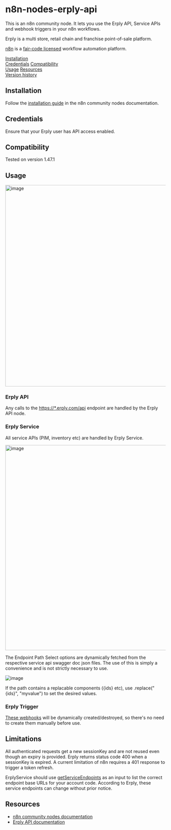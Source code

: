 # n8n-nodes-erply-api

This is an n8n community node. It lets you use the Erply API, Service APIs and webhook triggers in your n8n workflows.

Erply is a multi store, retail chain and franchise point-of-sale platform.


[n8n](https://n8n.io/) is a [fair-code licensed](https://docs.n8n.io/reference/license/) workflow automation platform.

[Installation](#installation)   
[Credentials](#credentials)
[Compatibility](#compatibility)  
[Usage](#usage) 
[Resources](#resources)  
[Version history](#version-history)  <!-- delete if not using this section -->  

## Installation

Follow the [installation guide](https://docs.n8n.io/integrations/community-nodes/installation/) in the n8n community nodes documentation.

## Credentials

Ensure that your Erply user has API access enabled.

## Compatibility

Tested on version 1.47.1

## Usage

<img width="633" alt="image" src="https://github.com/ashleygeorgeclarke/n8n-nodes-erply-api/assets/4650777/a71a2ad4-921a-40a3-ac11-bba77b7c59c2">


### Erply API

Any calls to the [https://*.erply.com/api](https://learn-api.erply.com/requests) endpoint are handled by the Erply API node.

### Erply Service

All service APIs (PIM, inventory etc) are handled by Erply Service.

<img width="645" alt="image" src="https://github.com/ashleygeorgeclarke/n8n-nodes-erply-api/assets/4650777/80a4aa1c-c51f-4dfb-81a5-1b00e3841425">

The Endpoint Path Select options are dynamically fetched from the respective service api swagger doc json files. The use of this is simply a convenience and is not strictly necessary to use. 

![image](https://github.com/ashleygeorgeclarke/n8n-nodes-erply-api/assets/4650777/5e8a8061-be5d-486f-81db-d896ea20e3e1)

If the path contains a replacable components ({ids} etc), use .replace("{ids}", "myvalue") to set the desired values.

### Erply Trigger

[These webhooks](https://wiki.erply.com/en/article/760-introduction) will be dynamically created/destroyed, so there's no need to create them manually before use.

## Limitations

All authenticated requests get a new sessionKey and are not reused even though an expiry is provided. Erply returns status code 400 when a sessionKey is expired. A current limitation of n8n requires a 401 response to trigger a token refresh.

ErplyService should use [getServiceEndpoints](https://learn-api.erply.com/new-apis) as an input to list the correct endpoint base URLs for your account code. According to Erply, these service endpoints can change without prior notice.

## Resources

* [n8n community nodes documentation](https://docs.n8n.io/integrations/community-nodes/)
* [Erply API documentation](https://learn-api.erply.com/)


